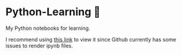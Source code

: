 # Python-Learning :pencil:
My Python notebooks for learning.

I recommend using [this link](https://nbviewer.jupyter.org/github/felipesix/Python-Learning) to view it since Github currently has some issues to render ipynb files.

